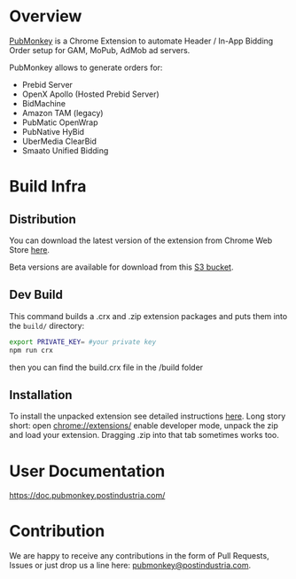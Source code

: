 # Overview

[PubMonkey](https://pubmonkey.postindustria.com/) is a Chrome Extension to automate Header / In-App Bidding Order setup for GAM, MoPub, AdMob ad servers.

PubMonkey allows to generate orders for: 
- Prebid Server
- OpenX Apollo (Hosted Prebid Server)
- BidMachine
- Amazon TAM (legacy)
- PubMatic OpenWrap
- PubNative HyBid
- UberMedia ClearBid
- Smaato Unified Bidding


# Build Infra

## Distribution
You can download the latest version of the extension from Chrome Web Store [here](https://chrome.google.com/webstore/detail/pubmonkey/cjbdhopmleoleednpeaknmmbepfkhaml).

Beta versions are available for download from this [S3 bucket](http://pi-pubmonkey-upload.s3-website-us-east-1.amazonaws.com/).

## Dev Build

This command builds a .crx and .zip extension packages and puts them into the `build/` directory:
```sh
export PRIVATE_KEY= #your private key
npm run crx
```
then you can find the build.crx file in the /build folder

## Installation
To install the unpacked extension see detailed instructions [here](https://developer.chrome.com/docs/extensions/mv2/getstarted/).  Long story short: open [chrome://extensions/](chrome://extensions/) enable developer mode, unpack the zip and load your extension.  Dragging .zip into that tab sometimes works too. 


# User Documentation

https://doc.pubmonkey.postindustria.com/

# Contribution

We are happy to receive any contributions in the form of Pull Requests, Issues or just drop us a line here: pubmonkey@postindustria.com.
